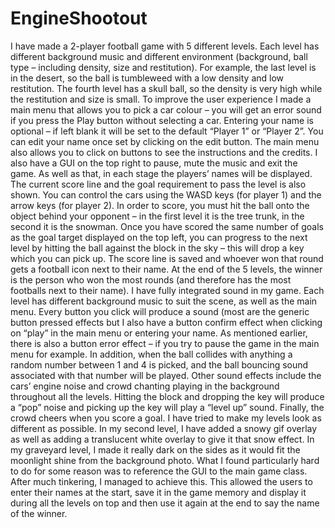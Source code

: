 # EngineShootout

I have made a 2-player football game with 5 different levels. Each level has different background music and different environment (background, ball type – including density, size and restitution). For example, the last level is in the desert, so the ball is tumbleweed with a low density and low restitution. The fourth level has a skull ball, so the density is very high while the restitution and size is small.
To improve the user experience I made a main menu that allows you to pick a car colour – you will get an error sound if you press the Play button without selecting a car. Entering your name is optional – if left blank it will be set to the default “Player 1” or “Player 2”. You can edit your name once set by clicking on the edit button. The main menu also allows you to click on buttons to see the instructions and the credits.
I also have a GUI on the top right to pause, mute the music and exit the game. As well as that, in each stage the players’ names will be displayed. The current score line and the goal requirement to pass the level is also shown. You can control the cars using the WASD keys (for player 1) and the arrow keys (for player 2). In order to score, you must hit the ball onto the object behind your opponent – in the first level it is the tree trunk, in the second it is the snowman. Once you have scored the same number of goals as the goal target displayed on the top left, you can progress to the next level by hitting the ball against the block in the sky – this will drop a key which you can pick up. The score line is saved and whoever won that round gets a football icon next to their name. At the end of the 5 levels, the winner is the person who won the most rounds (and therefore has the most footballs next to their name).
I have fully integrated sound in my game. Each level has different background music to suit the scene, as well as the main menu. Every button you click will produce a sound (most are the generic button pressed effects but I also have a button confirm effect when clicking on “play” in the main menu or entering your name. As mentioned earlier, there is also a button error effect – if you try to pause the game in the main menu for example. In addition, when the ball collides with anything a random number between 1 and 4 is picked, and the ball bouncing sound associated with that number will be played. Other sound effects include the cars’ engine noise and crowd chanting playing in the background throughout all the levels. Hitting the block and dropping the key will produce a “pop” noise and picking up the key will play a “level up” sound. Finally, the crowd cheers when you score a goal.
I have tried to make my levels look as different as possible. In my second level, I have added a snowy gif overlay as well as adding a translucent white overlay to give it that snow effect. In my graveyard level, I made it really dark on the sides as it would fit the moonlight shine from the background photo.
What I found particularly hard to do for some reason was to reference the GUI to the main game class. After much tinkering, I managed to achieve this. This allowed the users to enter their names at the start, save it in the game memory and display it during all the levels on top and then use it again at the end to say the name of the winner.
